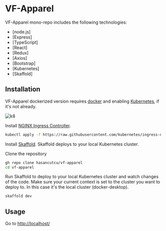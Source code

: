 # VF-Apparel
VF-Apparel mono-repo includes the following technologies:

- [node.js]
- [Express]
- [TypeScript]
- [React]
- [Redux]
- [Axios]
- [Bootstrap]
- [Kubernetes]
- [Skaffold]

## Installation

VF-Apparel dockerized version requires [docker](https://www.docker.com/) and enabling [Kubernetes](https://kubernetes.io/), if it's not already.


![k8](https://user-images.githubusercontent.com/73205794/186581296-1925d047-aee7-406d-9044-d044e5e5ac46.png)

Install [NGINX Ingress Controller](https://kubernetes.github.io/ingress-nginx/deploy/).

```sh
kubectl apply -f https://raw.githubusercontent.com/kubernetes/ingress-nginx/controller-v1.3.0/deploy/static/provider/cloud/deploy.yaml
```
Install [Skaffold](https://skaffold.dev/docs/install/#standalone-binary). Skaffold deploys to your local Kubernetes cluster.


Clone the repository

```sh
gh repo clone hasancutcu/vf-apparel
cd vf-apparel
```

Run Skaffold to deploy to your local Kubernetes cluster and watch changes of the code. Make sure your current context is set to the cluster you want to deploy to. In this case it's the local cluster (docker-desktop).

```sh
skaffold dev
```

## Usage
Go to [http://localhost/](http://localhost/)
